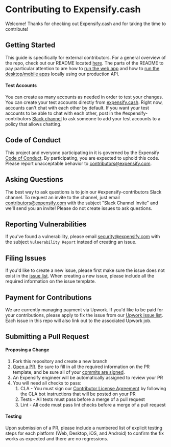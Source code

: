# Contributing to Expensify.cash
Welcome! Thanks for checking out Expensify.cash and for taking the time to contribute!

## Getting Started
This guide is specifically for external contributors. For a general overview of the repo, check out our README located [here](https://github.com/Expensify/Expensify.cash/blob/master/README.md). The parts of the README to pay particular attention to are how to [run the web app](https://github.com/Expensify/Expensify.cash#running-the-web-app-via-production-api-proxy-contributors-) and how to [run the desktop/mobile apps](https://github.com/Expensify/Expensify.cash#running-the-desktop-and-mobile-apps-via-production-api-contributors-) locally using our production API.

#### Test Accounts
You can create as many accounts as needed in order to test your changes. You can create your test accounts directly from [expensify.cash](https://expensify.cash/). Right now, accounts can't chat with each other by default. If you want your test accounts to be able to chat with each other, post in the #expensify-contributors [Slack channel](https://github.com/Expensify/Expensify.cash/blob/master/CONTRIBUTING.md#asking-questions) to ask someone to add your test accounts to a policy that allows chatting.

## Code of Conduct
This project and everyone participating in it is governed by the Expensify [Code of Conduct](https://github.com/Expensify/Expensify.cash/blob/master/CODE_OF_CONDUCT.md). By participating, you are expected to uphold this code. Please report unacceptable behavior to [contributors@expensify.com](mailto:contributors@expensify.com).

## Asking Questions
The best way to ask questions is to join our #expensify-contributors Slack channel. To request an invite to the channel, just email contributors@expensify.com with the subject "Slack Channel Invite" and we'll send you an invite! Please do not create issues to ask questions.

## Reporting Vulnerabilities
If you've found a vulnerability, please email security@expensify.com with the subject `Vulnerability Report` instead of creating an issue.

## Filing Issues
If you'd like to create a new issue, please first make sure the issue does not exist in the [issue list](https://github.com/Expensify/Expensify.cash/issues). When creating a new issue, please include all the required information on the issue template.

## Payment for Contributions
We are currently managing payment via Upwork. If you'd like to be paid for your contributions, please apply to fix the issue from our [Upwork issue list](https://www.upwork.com/ab/jobs/search/?q=Expensify%20React%20Native&sort=recency&user_location_match=2). Each issue in this repo will also link out to the associated Upwork job.

## Submitting a Pull Request
#### Proposing a Change
1. Fork this repository and create a new branch
1. [Open a PR](https://docs.github.com/en/free-pro-team@latest/github/collaborating-with-issues-and-pull-requests/creating-a-pull-request-from-a-fork). Be sure to fill in all the required information on the PR template, and be sure all of your [commits are signed](https://docs.github.com/en/free-pro-team@latest/github/authenticating-to-github/signing-commits).
1. An Expensify engineer will be automatically assigned to review your PR
1. You will need all checks to pass:
	1. CLA - You must sign our [Contributor License Agreement](https://github.com/Expensify/Expensify.cash/blob/master/CLA.md) by following the CLA bot instructions that will be posted on your PR
	1. Tests - All tests must pass before a merge of a pull request
	1. Lint - All code must pass lint checks before a merge of a pull request

#### Testing
Upon submission of a PR, please include a numbered list of explicit testing steps for each platform (Web, Desktop, iOS, and Android) to confirm the fix works as expected and there are no regressions.
